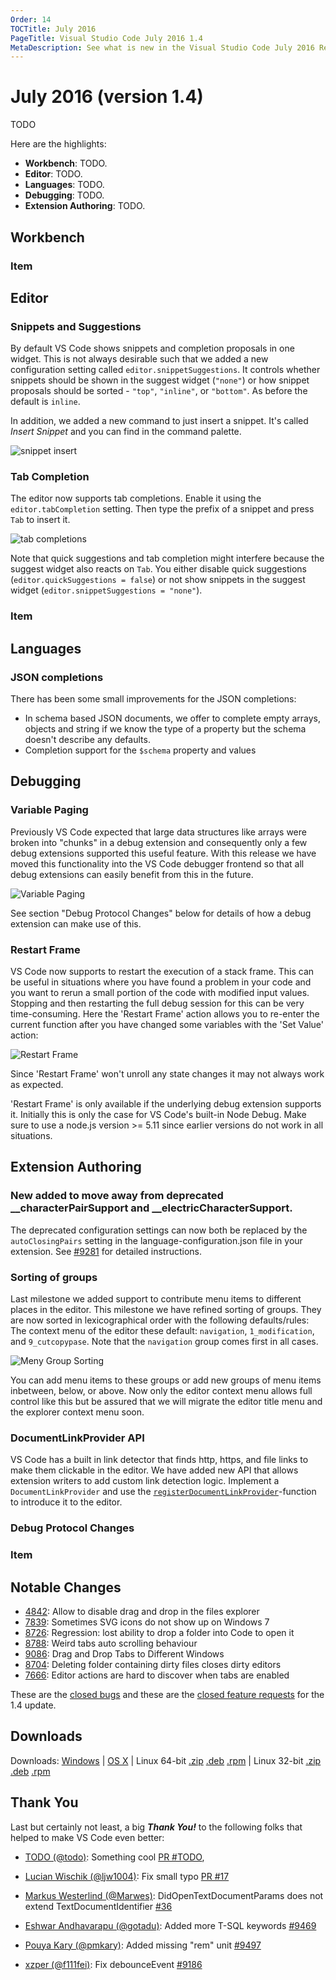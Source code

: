 ```yaml
---
Order: 14
TOCTitle: July 2016
PageTitle: Visual Studio Code July 2016 1.4
MetaDescription: See what is new in the Visual Studio Code July 2016 Release (1.4)
---
```


# July 2016 (version 1.4)

TODO

Here are the highlights:

* **Workbench**: TODO.
* **Editor**: TODO.
* **Languages**: TODO.
* **Debugging**: TODO.
* **Extension Authoring**: TODO.

## Workbench

### Item

## Editor

### Snippets and Suggestions

By default VS Code shows snippets and completion proposals in one widget. This is not always desirable such that we added a new configuration setting called `editor.snippetSuggestions`. It controls whether snippets should be shown in the suggest widget (`"none"`) or how snippet proposals should be sorted - `"top"`, `"inline"`, or `"bottom"`. As before the default is `inline`.

In addition, we added a new command to just insert a snippet. It's called _Insert Snippet_ and you can find in the command palette.

![snippet insert](images/July_2016/insertSnippet.gif)


### Tab Completion

The editor now supports tab completions. Enable it using the `editor.tabCompletion` setting. Then type the prefix of a snippet and press `Tab` to insert it.

![tab completions](images/July_2016/tabCompletion.gif)

Note that quick suggestions and tab completion might interfere because the suggest widget also reacts on `Tab`. You either disable quick suggestions (`editor.quickSuggestions = false`) or not show snippets in the suggest widget (`editor.snippetSuggestions = "none"`).

### Item

## Languages

### JSON completions
There has been some small improvements for the JSON completions:
- In schema based JSON documents, we offer to complete empty arrays, objects and string if we know the type of a property but the schema doesn't describe any defaults.
- Completion support for the `$schema` property and values

## Debugging

### Variable Paging
Previously VS Code expected that large data structures like arrays were broken into "chunks" in a debug extension and consequently only a few debug extensions supported this useful feature. With this release we have moved this functionality into the VS Code debugger frontend so that all debug extensions can easily benefit from this in the future.

![Variable Paging](images/July_2016/variablePaging.png)

See section "Debug Protocol Changes" below for details of how a debug extension can make use of this.

### Restart Frame
VS Code now supports to restart the execution of a stack frame. This can be useful in situations where you have found a problem in your code and you want to rerun a small portion of the code with modified input values. Stopping and then restarting the full debug session for this can be very time-consuming. Here the 'Restart Frame' action allows you to re-enter the current function after you have changed some variables with the 'Set Value' action:

![Restart Frame](images/July_2016/restartFrame.gif)

Since 'Restart Frame' won't unroll any state changes it may not always work as expected.

'Restart Frame' is only available if the underlying debug extension supports it.
Initially this is only the case for VS Code's built-in Node Debug.
Make sure to use a node.js version >= 5.11 since earlier versions do not work in all situations.


## Extension Authoring

### New added to move away from deprecated __characterPairSupport and __electricCharacterSupport.
The deprecated configuration settings can now both be replaced by the `autoClosingPairs` setting in the language-configuration.json file in your extension. See [#9281](https://github.com/Microsoft/vscode/issues/9281) for detailed instructions.

### Sorting of groups

Last milestone we added support to contribute menu items to different places in the editor. This milestone we have refined sorting of groups. They are now sorted in lexicographical order with the following defaults/rules: The context menu of the editor these default: `navigation`, `1_modification`, and `9_cutcopypase`. Note that the `navigation` group comes first in all cases.

![Meny Group Sorting](images/July_2016/groupSorting.png)

You can add menu items to these groups or add new groups of menu items inbetween, below, or above. Now only the editor context menu allows full control like this but be assured that we will migrate the editor title menu and the explorer context menu soon.

### DocumentLinkProvider API

VS Code has a built in link detector that finds http, https, and file links to make them clickable in the editor. We have added new API that allows extension writers to add custom link detection logic. Implement a `DocumentLinkProvider` and use the [`registerDocumentLinkProvider`](https://github.com/Microsoft/vscode/blob/master/src/vs/vscode.d.ts#L3814)-function to introduce it to the editor.

### Debug Protocol Changes



### Item

## Notable Changes

* [4842](https://github.com/Microsoft/vscode/issues/4842): Allow to disable drag and drop in the files explorer
* [7839](https://github.com/Microsoft/vscode/issues/7839): Sometimes SVG icons do not show up on Windows 7
* [8726](https://github.com/Microsoft/vscode/issues/8726): Regression: lost ability to drop a folder into Code to open it
* [8788](https://github.com/Microsoft/vscode/issues/8788): Weird tabs auto scrolling behaviour
* [9086](https://github.com/Microsoft/vscode/issues/9086): Drag and Drop Tabs to Different Windows
* [8704](https://github.com/Microsoft/vscode/issues/8704): Deleting folder containing dirty files closes dirty editors
* [7666](https://github.com/Microsoft/vscode/issues/7666): Editor actions are hard to discover when tabs are enabled

These are the [closed bugs](https://github.com/Microsoft/vscode/issues?q=is%3Aissue+label%3Abug+milestone%3A%22July+2016%22+is%3Aclosed) and these are the [closed feature requests](https://github.com/Microsoft/vscode/issues?q=is%3Aissue+milestone%3A%22July+2016%22+is%3Aclosed+label%3Afeature-request) for the 1.4 update.

## Downloads

Downloads: [Windows](https://az764295.vo.msecnd.net/stable/e6b4afa53e9c0f54edef1673de9001e9f0f547ae/VSCodeSetup-stable.exe) |
[OS X](https://az764295.vo.msecnd.net/stable/e6b4afa53e9c0f54edef1673de9001e9f0f547ae/VSCode-darwin-stable.zip) | Linux 64-bit [.zip](https://az764295.vo.msecnd.net/stable/e6b4afa53e9c0f54edef1673de9001e9f0f547ae/VSCode-linux-x64-stable.zip) [.deb](https://az764295.vo.msecnd.net/stable/e6b4afa53e9c0f54edef1673de9001e9f0f547ae/code_1.3.1-1468329898_amd64.deb) [.rpm](https://az764295.vo.msecnd.net/stable/e6b4afa53e9c0f54edef1673de9001e9f0f547ae/code-1.3.1-1468329898.el7.x86_64.rpm) | Linux 32-bit [.zip](https://az764295.vo.msecnd.net/stable/e6b4afa53e9c0f54edef1673de9001e9f0f547ae/VSCode-linux-ia32-stable.zip) [.deb](https://az764295.vo.msecnd.net/stable/e6b4afa53e9c0f54edef1673de9001e9f0f547ae/code_1.3.1-1468330706_i386.deb) [.rpm](https://az764295.vo.msecnd.net/stable/e6b4afa53e9c0f54edef1673de9001e9f0f547ae/code-1.3.1-1468330706.el7.i386.rpm)

## Thank You

Last but certainly not least, a big *__Thank You!__* to the following folks that helped to make VS Code even better:

* [TODO (@todo)](https://github.com/todo): Something cool [PR #TODO](https://github.com/Microsoft/vscode/pull/TODO),

* [Lucian Wischik (@ljw1004)](https://github.com/ljw1004): Fix small typo [PR #17](https://github.com/Microsoft/vscode-languageserver-node-example/pull/17)
* [Markus Westerlind (@Marwes)](https://github.com/Marwes): DidOpenTextDocumentParams does not extend TextDocumentIdentifier [#36](https://github.com/Microsoft/language-server-protocol/pull/36)
* [Eshwar Andhavarapu (@gotadu)](https://github.com/gontadu): Added more T-SQL keywords [#9469](https://github.com/Microsoft/vscode/pull/9469)
* [Pouya Kary (@pmkary)](https://github.com/pmkary): Added missing "rem" unit [#9497](https://github.com/Microsoft/vscode/pull/9497)
* [xzper (@f111fei)](https://github.com/f111fei): Fix debounceEvent [#9186](https://github.com/Microsoft/vscode/pull/9186)